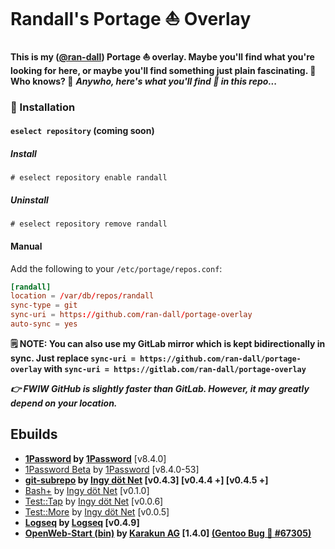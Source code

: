 # Randall's Portage ⛵ Overlay

**This is my ([@ran-dall](https://randall.network)) Portage ⛵ overlay. Maybe you'll find what you're looking for here, or maybe you'll find something just plain fascinating. 🤯 Who knows? 🤙** ***Anywho, here's what you'll find 🧐 in this repo...***

### 💾 Installation

#### `eselect repository` (coming soon)

##### Install

```shell
# eselect repository enable randall
```

##### Uninstall

```shell
# eselect repository remove randall
```

#### Manual

Add the following to your `/etc/portage/repos.conf`:

```conf
[randall]
location = /var/db/repos/randall
sync-type = git
sync-uri = https://github.com/ran-dall/portage-overlay
auto-sync = yes
```
**🗒️ NOTE: You can also use my GitLab mirror which is kept bidirectionally in sync. Just replace `sync-uri = https://github.com/ran-dall/portage-overlay` with `sync-uri = https://gitlab.com/ran-dall/portage-overlay`**

***👉 FWIW GitHub is slightly faster than GitLab. However, it may greatly depend on your location.***

## Ebuilds
- **[1Password](https://1password.com/downloads/linux/) by [1Password](https://1password.com/)** [v8.4.0]
- [1Password Beta](https://support.1password.com/betas/) by [1Password](https://1password.com/) [v8.4.0-53]
- **[git-subrepo](https://github.com/ingydotnet/git-subrepo) by [Ingy döt Net](http://ingy.net/) [v0.4.3] [v0.4.4 +] [v0.4.5 +]**
- [Bash+](https://github.com/ingydotnet/bashplus) by [Ingy döt Net](http://ingy.net/) [v0.1.0]
- [Test::Tap](https://github.com/ingydotnet/test-tap-bash) by [Ingy döt Net](http://ingy.net/) [v0.0.6]
- [Test::More](https://github.com/ingydotnet/test-more-bash) by [Ingy döt Net](http://ingy.net/) [v0.0.5]
- **[Logseq](https://github.com/logseq/logseq) by [Logseq](https://logseq.com/) [v0.4.9]**
- **[OpenWeb-Start (bin)](https://github.com/karakun/OpenWebStart) by [Karakun AG](https://www.karakun.com/) [1.4.0] [(Gentoo Bug 🐛 #67305)](https://bugs.gentoo.org/673050)**
